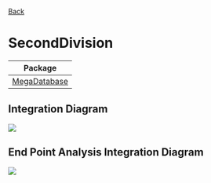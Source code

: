 

[Back](../README.md)

# SecondDivision

| Package |
----|
[MegaDatabase](MegaDatabase/README.md)|

## Integration Diagram
<img src="seconddivision/integration.svg">

## End Point Analysis Integration Diagram
<img src="seconddivision/integrationepa.svg">

